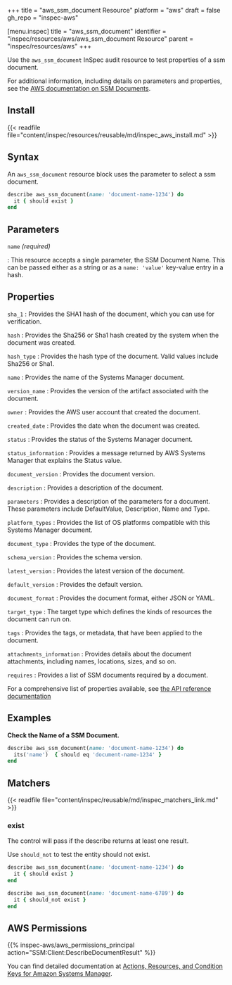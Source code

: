 +++
title = "aws_ssm_document Resource"
platform = "aws"
draft = false
gh_repo = "inspec-aws"

[menu.inspec]
title = "aws_ssm_document"
identifier = "inspec/resources/aws/aws_ssm_document Resource"
parent = "inspec/resources/aws"
+++

Use the `aws_ssm_document` InSpec audit resource to test properties of a ssm document.

For additional information, including details on parameters and properties, see the [AWS documentation on SSM Documents](https://docs.aws.amazon.com/systems-manager/latest/userguide/sysman-ssm-docs.html).

## Install

{{< readfile file="content/inspec/resources/reusable/md/inspec_aws_install.md" >}}

## Syntax

 An `aws_ssm_document` resource block uses the parameter to select a ssm document.

```ruby
describe aws_ssm_document(name: 'document-name-1234') do
  it { should exist }
end
```


## Parameters

`name` _(required)_

: This resource accepts a single parameter, the SSM Document Name.
  This can be passed either as a string or as a `name: 'value'` key-value entry in a hash.

## Properties

`sha_1`
: Provides the SHA1 hash of the document, which you can use for verification.

`hash`
: Provides the Sha256 or Sha1 hash created by the system when the document was created.

`hash_type`
: Provides the hash type of the document. Valid values include Sha256 or Sha1.

`name`
: Provides the name of the Systems Manager document.

`version_name`
: Provides the version of the artifact associated with the document.

`owner`
: Provides the AWS user account that created the document.

`created_date`
: Provides the date when the document was created.

`status`
: Provides the status of the Systems Manager document.

`status_information`
: Provides a message returned by AWS Systems Manager that explains the Status value.

`document_version`
: Provides the document version.

`description`
: Provides a description of the document.

`parameters`
: Provides a description of the parameters for a document. These parameters include DefaultValue, Description, Name and Type.

`platform_types`
: Provides the list of OS platforms compatible with this Systems Manager document.

`document_type`
: Provides the type of the document.

`schema_version`
: Provides the schema version.

`latest_version`
: Provides the latest version of the document.

`default_version`
: Provides the default version.

`document_format`
: Provides the document format, either JSON or YAML.

`target_type`
: The target type which defines the kinds of resources the document can run on.

`tags`
: Provides the tags, or metadata, that have been applied to the document.

`attachments_information`
: Provides details about the document attachments, including names, locations, sizes, and so on.

`requires`
: Provides a list of SSM documents required by a document.


For a comprehensive list of properties available, see [the API reference documentation](https://docs.aws.amazon.com/systems-manager/latest/APIReference/API_DocumentDescription.html)

## Examples

**Check the Name of a SSM Document.**

```ruby
describe aws_ssm_document(name: 'document-name-1234') do
  its('name')  { should eq 'document-name-1234' }
end
```

## Matchers

{{< readfile file="content/inspec/reusable/md/inspec_matchers_link.md" >}}

### exist

The control will pass if the describe returns at least one result.

Use `should_not` to test the entity should not exist.

```ruby
describe aws_ssm_document(name: 'document-name-1234') do
  it { should exist }
end
```

```ruby
describe aws_ssm_document(name: 'document-name-6789') do
  it { should_not exist }
end
```

## AWS Permissions

{{% inspec-aws/aws_permissions_principal action="SSM:Client:DescribeDocumentResult" %}}

You can find detailed documentation at [Actions, Resources, and Condition Keys for Amazon Systems Manager](https://docs.aws.amazon.com/IAM/latest/UserGuide/list_awssystemsmanager.html).
